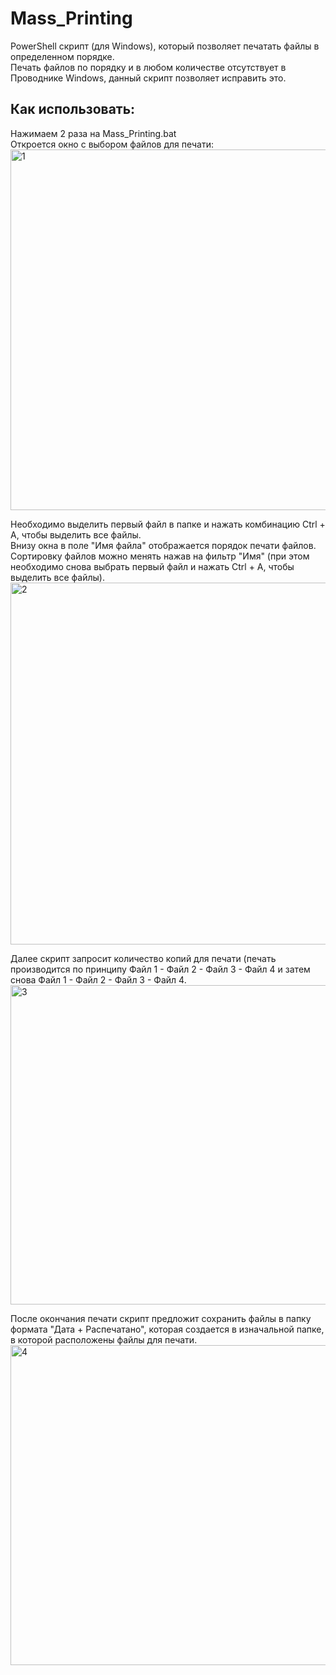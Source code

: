 # Mass_Printing
PowerShell скрипт (для Windows), который позволяет печатать файлы в определенном порядке.  
Печать файлов по порядку и в любом количестве отсутствует в Проводнике Windows, данный скрипт позволяет исправить это.  
## Как использовать:  
Нажимаем 2 раза на Mass_Printing.bat  
Откроется окно с выбором файлов для печати:  
<img width="976" height="577" alt="1" src="https://github.com/user-attachments/assets/97bff790-d1bb-4179-a054-43849f1ef2fa" />  

Необходимо выделить первый файл в папке и нажать комбинацию Ctrl + A, чтобы выделить все файлы.  
Внизу окна в поле "Имя файла" отображается порядок печати файлов.
Сортировку файлов можно менять нажав на фильтр "Имя" (при этом необходимо снова выбрать первый файл и нажать Ctrl + A, чтобы выделить все файлы).  
<img width="975" height="579" alt="2" src="https://github.com/user-attachments/assets/ce62aea5-ac38-4a65-acd9-099b21446e2c" />  

Далее скрипт запросит количество копий для печати (печать производится по принципу Файл 1 - Файл 2 - Файл 3 - Файл 4 и затем снова Файл 1 - Файл 2 - Файл 3 - Файл 4.  
<img width="979" height="511" alt="3" src="https://github.com/user-attachments/assets/a8eca607-0cd7-4015-b352-411a7b380df7" />  

После окончания печати скрипт предложит сохранить файлы в папку формата "Дата + Распечатано", которая создается в изначальной папке, в которой расположены файлы для печати. 
<img width="979" height="512" alt="4" src="https://github.com/user-attachments/assets/293c323e-61f0-48d7-8fca-2afbdf89af6c" />  
